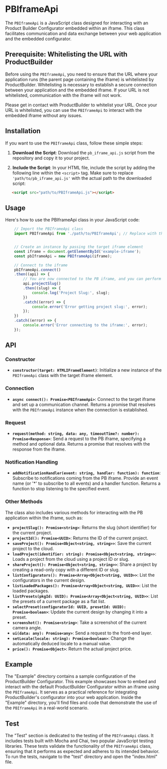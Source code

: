 # PBIframeApi

The `PBIframeApi` is a JavaScript class designed for interacting with an Product Builder Configurator embedded within an iframe. This class facilitates communication and data exchange between your web application and the embedded configurator.


## Prerequisite: Whitelisting the URL with ProductBuilder

Before using the `PBIframeApi`, you need to ensure that the URL where your application runs (the parent page containing the iframe) is whitelisted by ProductBuilder. Whitelisting is necessary to establish a secure connection between your application and the embedded iframe. If your URL is not whitelisted, communication with the iframe will not work.

Please get in contact with ProductBuilder to whitelist your URL. Once your URL is whitelisted, you can use the `PBIframeApi` to interact with the embedded iframe without any issues.


## Installation

If you want to use the `PBIframeApi` class, follow these simple steps:

1. **Download the Script**: Download the `pb_iframe_api.js` script from the repository and copy it to your project.

2. **Include the Script**: In your HTML file, include the script by adding the following line within the `<script>` tag. Make sure to replace `'path/to/pb_iframe_api.js'` with the actual path to the downloaded script:

```html
   <script src="path/to/PBIframeApi.js"></script>
```

## Usage

Here's how to use the PBIframeApi class in your JavaScript code:


```javascript
	// Import the PBIframeApi class
	import PBIframeApi from './path/to/PBIframeApi'; // Replace with the actual path


	// Create an instance by passing the target iframe element
	const iframe = document.getElementById('example-iframe');
	const pbIframeApi = new PBIframeApi(iframe);

	// Connect to the iframe
	pbIframeApi.connect()
	.then((api) => {
		// You are now connected to the PB iframe, and you can perform actions
		api.projectSlug()
		.then((slug) => {
			console.log('Project Slug:', slug);
		})
		.catch((error) => {
			console.error('Error getting project slug:', error);
		});
	})
	.catch((error) => {
		console.error('Error connecting to the iframe:', error);
	});

```

## API

### Constructor

- **`constructor(target: HTMLIFrameElement)`**: Initialize a new instance of the `PBIframeApi` class with the target iframe element.

### Connection

- **`async connect(): Promise<PBIframeApi>`**: Connect to the target iframe and set up a communication channel. Returns a promise that resolves with the `PBIframeApi` instance when the connection is established.

### Request

- **`request(method: string, data: any, timeoutTime?: number): Promise<Response>`**: Send a request to the PB iframe, specifying a method and optional data. Returns a promise that resolves with the response from the iframe.

### Notification Handling

- **`addNotificationHandler(event: string, handler: function): function`**: Subscribe to notifications coming from the PB iframe. Provide an event name (or '*' to subscribe to all events) and a handler function. Returns a function to stop listening to the specified event.

### Other Methods

The class also includes various methods for interacting with the PB application within the iframe, such as:

- **`projectSlug(): Promise<string>`**: Returns the slug (short identifier) for the current project.
- **`projectId(): Promise<UUID>`**: Returns the ID of the current project.
- **`saveProject(): Promise<Object<string, string>>`**: Save the current project to the cloud.
- **`loadProject(identifier: string): Promise<Object<string, string>>`**: Loads a project from the cloud using a project ID or slug.
- **`shareProject(): Promise<Object<string, string>>`**: Share a project by creating a read-only copy with a different ID or slug.
- **`listConfigurators(): Promise<Array<Object<string, UUID>>`**: List the configurators in the current design.
- **`listLoadedPackages(): Promise<Array<Object<string, UUID>>`**: List the loaded packages.
- **`listPresets(pkgId: UUID): Promise<Array<Object<string, UUID>>`**: List the presets of a current package as a flat list.
- **`selectPreset(configuratorId: UUID, presetId: UUID): Promise<boolean>`**: Update the current design by changing it into a preset.
- **`screenshot(): Promise<string>`**: Take a screenshot of the current camera angle.
- **`ui(data: any): Promise<any>`**: Send a request to the front-end layer.
- **`setLocale(locale: string): Promise<boolean>`**: Change the automatically deduced locale to a manual value.
- **`price(): Promise<Object>`**: Return the actual project price.


## Example

The "Example" directory contains a sample configuration of the ProductBuilder Configurator. This example showcases how to embed and interact with the default ProductBuilder Configurator within an iframe using the `PBIframeApi`. It serves as a practical reference for integrating ProductBuilder's configurator into your web application. Inside the "Example" directory, you'll find files and code that demonstrate the use of the `PBIframeApi` in a real-world scenario.
 

## Test

The "Test" section is dedicated to the testing of the `PBIframeApi` class. It includes tests built with Mocha and Chai, two popular JavaScript testing libraries. These tests validate the functionality of the `PBIframeApi` class, ensuring that it performs as expected and adheres to its intended behavior. To run the tests, navigate to the "test" directory and open the "index.html" file.

